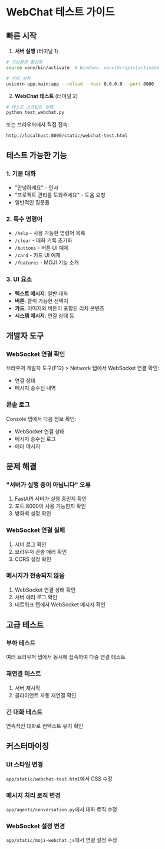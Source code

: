 # WebChat 테스트 가이드

## 빠른 시작

1. **서버 실행** (터미널 1)
```bash
# 가상환경 활성화
source venv/bin/activate  # Windows: venv\Scripts\activate

# 서버 시작
uvicorn app.main:app --reload --host 0.0.0.0 --port 8000
```

2. **WebChat 테스트** (터미널 2)
```bash
# 테스트 스크립트 실행
python test_webchat.py
```

또는 브라우저에서 직접 접속:
```
http://localhost:8000/static/webchat-test.html
```

## 테스트 가능한 기능

### 1. 기본 대화
- "안녕하세요" - 인사
- "프로젝트 관리를 도와주세요" - 도움 요청
- 일반적인 질문들

### 2. 특수 명령어
- `/help` - 사용 가능한 명령어 목록
- `/clear` - 대화 기록 초기화
- `/buttons` - 버튼 UI 예제
- `/card` - 카드 UI 예제
- `/features` - MOJI 기능 소개

### 3. UI 요소
- **텍스트 메시지**: 일반 대화
- **버튼**: 클릭 가능한 선택지
- **카드**: 이미지와 버튼이 포함된 리치 콘텐츠
- **시스템 메시지**: 연결 상태 등

## 개발자 도구

### WebSocket 연결 확인
브라우저 개발자 도구(F12) > Network 탭에서 WebSocket 연결 확인:
- 연결 상태
- 메시지 송수신 내역

### 콘솔 로그
Console 탭에서 다음 정보 확인:
- WebSocket 연결 상태
- 메시지 송수신 로그
- 에러 메시지

## 문제 해결

### "서버가 실행 중이 아닙니다" 오류
1. FastAPI 서버가 실행 중인지 확인
2. 포트 8000이 사용 가능한지 확인
3. 방화벽 설정 확인

### WebSocket 연결 실패
1. 서버 로그 확인
2. 브라우저 콘솔 에러 확인
3. CORS 설정 확인

### 메시지가 전송되지 않음
1. WebSocket 연결 상태 확인
2. 서버 에러 로그 확인
3. 네트워크 탭에서 WebSocket 메시지 확인

## 고급 테스트

### 부하 테스트
여러 브라우저 탭에서 동시에 접속하여 다중 연결 테스트

### 재연결 테스트
1. 서버 재시작
2. 클라이언트 자동 재연결 확인

### 긴 대화 테스트
연속적인 대화로 컨텍스트 유지 확인

## 커스터마이징

### UI 스타일 변경
`app/static/webchat-test.html`에서 CSS 수정

### 메시지 처리 로직 변경
`app/agents/conversation.py`에서 대화 로직 수정

### WebSocket 설정 변경
`app/static/moji-webchat.js`에서 연결 설정 수정